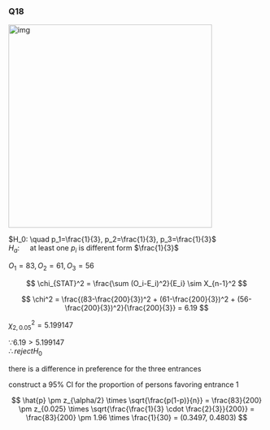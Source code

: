 ### Q18
<img width="400" alt="img" src="https://github.com/user-attachments/assets/ab6da5be-213c-4fd5-a8c3-0993925b8a32/">

$H_0: \quad p_1=\frac{1}{3}, p_2=\frac{1}{3}, p_3=\frac{1}{3}$  
$H_a: \quad$ at least one $p_i$ is different form $\frac{1}{3}$  

$O_1 = 83, O_2 =61, O_3 =56$

$$
\chi_{STAT}^2 = \frac{\sum (O_i-E_i)^2}{E_i} \sim X_{n-1}^2
$$

$$
\chi^2 = \frac{(83-\frac{200}{3})^2 + (61-\frac{200}{3})^2 + (56-\frac{200}{3})^2}{\frac{200}{3}} = 6.19
$$

$\chi_{2, 0.05}^2 = 5.199147$  

$\because 6.19 > 5.199147$  
$\therefore reject H_0$  

there is a difference in preference for the three entrances  

construct a 95% CI for the proportion of persons favoring entrance 1  

$$
\hat{p} \pm z_{\alpha/2} \times \sqrt{\frac{p(1-p)}{n}} = \frac{83}{200} \pm z_{0.025} \times \sqrt{\frac{\frac{1}{3} \cdot \frac{2}{3}}{200}} = \frac{83}{200} \pm 1.96 \times \frac{1}{30} = (0.3497, 0.4803)
$$
